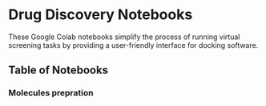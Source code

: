 # Drug Discovery Notebooks

These Google Colab notebooks simplify the process of running virtual screening tasks by providing a user-friendly interface for docking software.

## Table of Notebooks

### Molecules prepration


